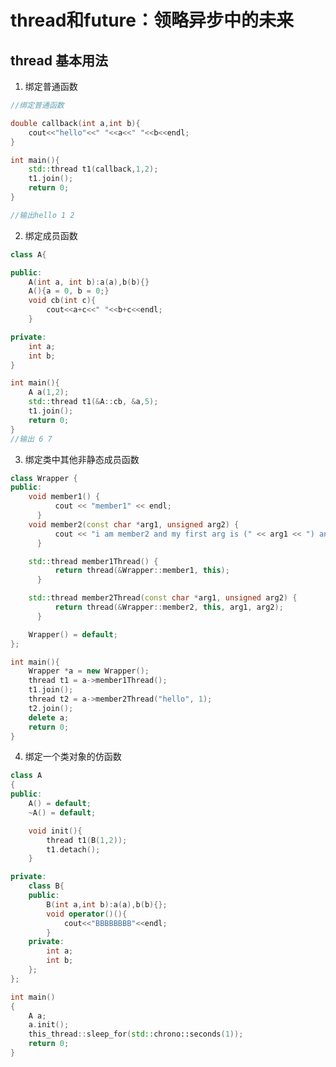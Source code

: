 <!--
 * @Author: zzzzztw
 * @Date: 2023-03-19 00:29:33
 * @LastEditors: Do not edit
 * @LastEditTime: 2023-03-20 00:17:25
 * @FilePath: /cpptest/modernC++/10.thread 和 future.md
-->
# thread和future：领略异步中的未来
## thread 基本用法
1. 绑定普通函数
```cpp
//绑定普通函数

double callback(int a,int b){
    cout<<"hello"<<" "<<a<<" "<<b<<endl;
}

int main(){
    std::thread t1(callback,1,2);
    t1.join();
    return 0;
}

//输出hello 1 2

```
2. 绑定成员函数
```cpp
class A{

public:
    A(int a, int b):a(a),b(b){}
    A(){a = 0, b = 0;}
    void cb(int c){
        cout<<a+c<<" "<<b+c<<endl;
    }

private:
    int a;
    int b;
}

int main(){
    A a(1,2);
    std::thread t1(&A::cb, &a,5);
    t1.join();
    return 0;
}
//输出 6 7
```
3. 绑定类中其他非静态成员函数

```cpp
class Wrapper {
public:
    void member1() {
          cout << "member1" << endl;
      }
    void member2(const char *arg1, unsigned arg2) {
          cout << "i am member2 and my first arg is (" << arg1 << ") and second arg is (" << arg2 << ")" <<endl;
      }

    std::thread member1Thread() {
          return thread(&Wrapper::member1, this);
      }

    std::thread member2Thread(const char *arg1, unsigned arg2) {
          return thread(&Wrapper::member2, this, arg1, arg2);
      }

    Wrapper() = default;
};

int main(){
    Wrapper *a = new Wrapper();
    thread t1 = a->member1Thread();
    t1.join();
    thread t2 = a->member2Thread("hello", 1);
    t2.join();
    delete a;
    return 0;
}
```
4. 绑定一个类对象的仿函数
```cpp
class A
{
public:
    A() = default;
    ~A() = default;

    void init(){
        thread t1(B(1,2));
        t1.detach();
    }

private:
    class B{
    public:
        B(int a,int b):a(a),b(b){};
        void operator()(){
            cout<<"BBBBBBBB"<<endl;
        }
    private:
        int a;
        int b;
    };
};

int main()
{
    A a;
    a.init();
    this_thread::sleep_for(std::chrono::seconds(1));
    return 0;
}

```